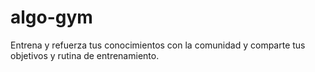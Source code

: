 # algo-gym
Entrena y refuerza tus conocimientos con la comunidad y comparte tus objetivos y rutina de entrenamiento.
